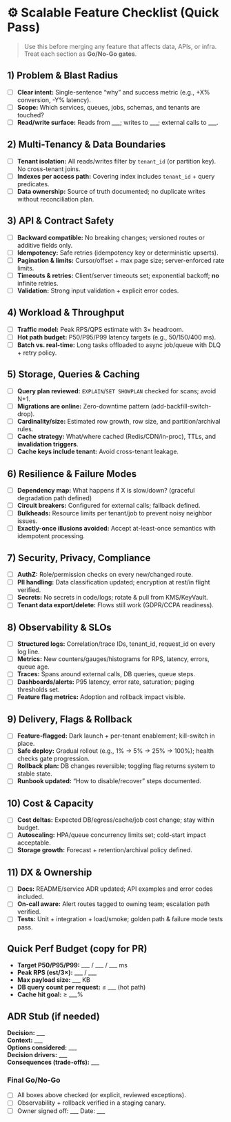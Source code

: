 # ⚙️ Scalable Feature Checklist (Quick Pass)

> Use this before merging any feature that affects data, APIs, or infra. Treat each section as **Go/No-Go gates**.

## 1) Problem & Blast Radius
- [ ] **Clear intent:** Single-sentence “why” and success metric (e.g., +X% conversion, -Y% latency).
- [ ] **Scope:** Which services, queues, jobs, schemas, and tenants are touched?
- [ ] **Read/write surface:** Reads from ___; writes to ___; external calls to ___.

## 2) Multi-Tenancy & Data Boundaries
- [ ] **Tenant isolation:** All reads/writes filter by `tenant_id` (or partition key). No cross-tenant joins.
- [ ] **Indexes per access path:** Covering index includes `tenant_id` + query predicates.
- [ ] **Data ownership:** Source of truth documented; no duplicate writes without reconciliation plan.

## 3) API & Contract Safety
- [ ] **Backward compatible:** No breaking changes; versioned routes or additive fields only.
- [ ] **Idempotency:** Safe retries (idempotency key or deterministic upserts).
- [ ] **Pagination & limits:** Cursor/offset + max page size; server-enforced rate limits.
- [ ] **Timeouts & retries:** Client/server timeouts set; exponential backoff; **no** infinite retries.
- [ ] **Validation:** Strong input validation + explicit error codes.

## 4) Workload & Throughput
- [ ] **Traffic model:** Peak RPS/QPS estimate with 3× headroom.
- [ ] **Hot path budget:** P50/P95/P99 latency targets (e.g., 50/150/400 ms).
- [ ] **Batch vs. real-time:** Long tasks offloaded to async job/queue with DLQ + retry policy.

## 5) Storage, Queries & Caching
- [ ] **Query plan reviewed:** `EXPLAIN`/`SET SHOWPLAN` checked for scans; avoid N+1.
- [ ] **Migrations are online:** Zero-downtime pattern (add-backfill-switch-drop).
- [ ] **Cardinality/size:** Estimated row growth, row size, and partition/archival rules.
- [ ] **Cache strategy:** What/where cached (Redis/CDN/in-proc), TTLs, and **invalidation triggers**.
- [ ] **Cache keys include tenant:** Avoid cross-tenant leakage.

## 6) Resilience & Failure Modes
- [ ] **Dependency map:** What happens if X is slow/down? (graceful degradation path defined)
- [ ] **Circuit breakers:** Configured for external calls; fallback defined.
- [ ] **Bulkheads:** Resource limits per tenant/job to prevent noisy neighbor issues.
- [ ] **Exactly-once illusions avoided:** Accept at-least-once semantics with idempotent processing.

## 7) Security, Privacy, Compliance
- [ ] **AuthZ:** Role/permission checks on every new/changed route.
- [ ] **PII handling:** Data classification updated; encryption at rest/in flight verified.
- [ ] **Secrets:** No secrets in code/logs; rotate & pull from KMS/KeyVault.
- [ ] **Tenant data export/delete:** Flows still work (GDPR/CCPA readiness).

## 8) Observability & SLOs
- [ ] **Structured logs:** Correlation/trace IDs, tenant_id, request_id on every log line.
- [ ] **Metrics:** New counters/gauges/histograms for RPS, latency, errors, queue age.
- [ ] **Traces:** Spans around external calls, DB queries, queue steps.
- [ ] **Dashboards/alerts:** P95 latency, error rate, saturation; paging thresholds set.
- [ ] **Feature flag metrics:** Adoption and rollback impact visible.

## 9) Delivery, Flags & Rollback
- [ ] **Feature-flagged:** Dark launch + per-tenant enablement; kill-switch in place.
- [ ] **Safe deploy:** Gradual rollout (e.g., 1% → 5% → 25% → 100%); health checks gate progression.
- [ ] **Rollback plan:** DB changes reversible; toggling flag returns system to stable state.
- [ ] **Runbook updated:** “How to disable/recover” steps documented.

## 10) Cost & Capacity
- [ ] **Cost deltas:** Expected DB/egress/cache/job cost change; stay within budget.
- [ ] **Autoscaling:** HPA/queue concurrency limits set; cold-start impact acceptable.
- [ ] **Storage growth:** Forecast + retention/archival policy defined.

## 11) DX & Ownership
- [ ] **Docs:** README/service ADR updated; API examples and error codes included.
- [ ] **On-call aware:** Alert routes tagged to owning team; escalation path verified.
- [ ] **Tests:** Unit + integration + load/smoke; golden path & failure mode tests pass.

## Quick Perf Budget (copy for PR)
- **Target P50/P95/P99:** ___ / ___ / ___ ms  
- **Peak RPS (est/3×):** ___ / ___  
- **Max payload size:** ___ KB  
- **DB query count per request:** ≤ ___ (hot path)  
- **Cache hit goal:** ≥ ___%  

## ADR Stub (if needed)
**Decision:** ___  
**Context:** ___  
**Options considered:** ___  
**Decision drivers:** ___  
**Consequences (trade-offs):** ___

### Final Go/No-Go
- [ ] All boxes above checked (or explicit, reviewed exceptions).
- [ ] Observability + rollback verified in a staging canary.
- [ ] Owner signed off: ___  Date: ___